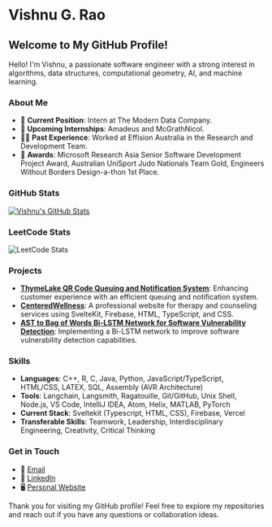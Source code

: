 # Vishnu G. Rao

## Welcome to My GitHub Profile!

Hello! I'm Vishnu, a passionate software engineer with a strong interest in algorithms, data structures, computational geometry, AI, and machine learning. 

### About Me

- 🌟 **Current Position**: Intern at The Modern Data Company.
- 🚀 **Upcoming Internships**: Amadeus and McGrathNicol.
- 🧑‍💼 **Past Experience**: Worked at Effision Australia in the Research and Development Team.
- 🏅 **Awards**: Microsoft Research Asia Senior Software Development Project Award, Australian UniSport Judo Nationals Team Gold, Engineers Without Borders Design-a-thon 1st Place.

### GitHub Stats

[![Vishnu's GitHub Stats](https://github-readme-stats.vercel.app/api?username=vishnugrao)](https://github.com/anuraghazra/github-readme-stats)

### LeetCode Stats

![LeetCode Stats](https://leetcard.jacoblin.cool/vishnugrao?theme=dark&font=Buda&ext=heatmap)

### Projects

- **[ThymeLake QR Code Queuing and Notification System](https://github.com/vishnugrao/)**: Enhancing customer experience with an efficient queuing and notification system.
- **[CenteredWellness](https://github.com/vishnugrao/CenteredWellness)**: A professional website for therapy and counseling services using SvelteKit, Firebase, HTML, TypeScript, and CSS.
- **[AST to Bag of Words Bi-LSTM Network for Software Vulnerability Detection](https://github.com/vishnugrao/AST-CBoW-Bi-CS)**: Implementing a Bi-LSTM network to improve software vulnerability detection capabilities.

### Skills

- **Languages**: C++, R, C, Java, Python, JavaScript/TypeScript, HTML/CSS, LATEX, SQL, Assembly (AVR Architecture)
- **Tools**: Langchain, Langsmith, Ragatouille, Git/GitHub, Unix Shell, Node.js, VS Code, IntelliJ IDEA, Atom, Helix, MATLAB, PyTorch
- **Current Stack**: Sveltekit (Typescript, HTML, CSS), Firebase, Vercel
- **Transferable Skills**: Teamwork, Leadership, Interdisciplinary Engineering, Creativity, Critical Thinking

### Get in Touch

- 📧 [Email](mailto:vishnugrao14@gmail.com)
- 💼 [LinkedIn](https://www.linkedin.com/in/vishnu-rao-a30442237/)
- 🖥️ [Personal Website](https://yourwebsite.com)

Thank you for visiting my GitHub profile! Feel free to explore my repositories and reach out if you have any questions or collaboration ideas.

